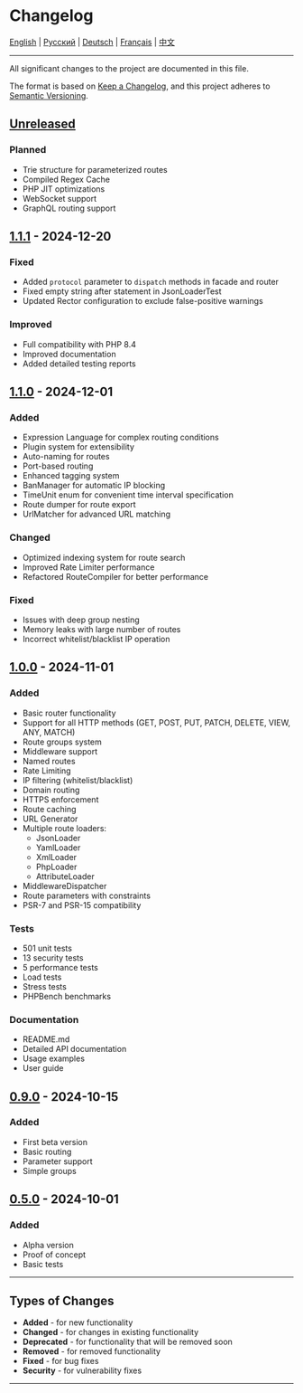# Changelog

[English](**CHANGELOG.md**) | [Русский](../../CHANGELOG.md) | [Deutsch](../de/CHANGELOG.md) | [Français](../fr/CHANGELOG.md) | [中文](../zh/CHANGELOG.md)

---

All significant changes to the project are documented in this file.

The format is based on [Keep a Changelog](https://keepachangelog.com/en/1.0.0/),
and this project adheres to [Semantic Versioning](https://semver.org/lang/en/).

## [Unreleased]

### Planned
- Trie structure for parameterized routes
- Compiled Regex Cache
- PHP JIT optimizations
- WebSocket support
- GraphQL routing support

## [1.1.1] - 2024-12-20

### Fixed
- Added `protocol` parameter to `dispatch` methods in facade and router
- Fixed empty string after statement in JsonLoaderTest
- Updated Rector configuration to exclude false-positive warnings

### Improved
- Full compatibility with PHP 8.4
- Improved documentation
- Added detailed testing reports

## [1.1.0] - 2024-12-01

### Added
- Expression Language for complex routing conditions
- Plugin system for extensibility
- Auto-naming for routes
- Port-based routing
- Enhanced tagging system
- BanManager for automatic IP blocking
- TimeUnit enum for convenient time interval specification
- Route dumper for route export
- UrlMatcher for advanced URL matching

### Changed
- Optimized indexing system for route search
- Improved Rate Limiter performance
- Refactored RouteCompiler for better performance

### Fixed
- Issues with deep group nesting
- Memory leaks with large number of routes
- Incorrect whitelist/blacklist IP operation
  
## [1.0.0] - 2024-11-01

### Added
- Basic router functionality
- Support for all HTTP methods (GET, POST, PUT, PATCH, DELETE, VIEW, ANY, MATCH)
- Route groups system
- Middleware support
- Named routes
- Rate Limiting
- IP filtering (whitelist/blacklist)
- Domain routing
- HTTPS enforcement
- Route caching
- URL Generator
- Multiple route loaders:
  - JsonLoader
  - YamlLoader
  - XmlLoader
  - PhpLoader
  - AttributeLoader
- MiddlewareDispatcher
- Route parameters with constraints
- PSR-7 and PSR-15 compatibility

### Tests
- 501 unit tests
- 13 security tests
- 5 performance tests
- Load tests
- Stress tests
- PHPBench benchmarks

### Documentation
- README.md
- Detailed API documentation
- Usage examples
- User guide

## [0.9.0] - 2024-10-15

### Added
- First beta version
- Basic routing
- Parameter support
- Simple groups

## [0.5.0] - 2024-10-01

### Added
- Alpha version
- Proof of concept
- Basic tests

---

## Types of Changes

- **Added** - for new functionality
- **Changed** - for changes in existing functionality
- **Deprecated** - for functionality that will be removed soon
- **Removed** - for removed functionality
- **Fixed** - for bug fixes
- **Security** - for vulnerability fixes

---

[Unreleased]: https://github.com/zorinalexey/cloud-casstle-http-router/compare/v1.1.1...HEAD
[1.1.1]: https://github.com/zorinalexey/cloud-casstle-http-router/compare/v1.1.0...v1.1.1
[1.1.0]: https://github.com/zorinalexey/cloud-casstle-http-router/compare/v1.0.0...v1.1.0
[1.0.0]: https://github.com/zorinalexey/cloud-casstle-http-router/compare/v0.9.0...v1.0.0
[0.9.0]: https://github.com/zorinalexey/cloud-casstle-http-router/compare/v0.5.0...v0.9.0
[0.5.0]: https://github.com/zorinalexey/cloud-casstle-http-router/releases/tag/v0.5.0

